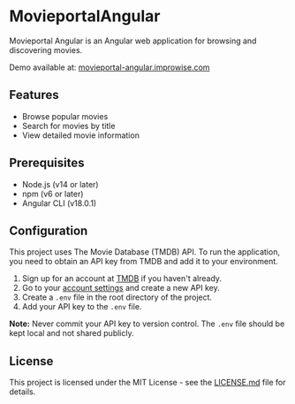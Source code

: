# MovieportalAngular

Movieportal Angular is an Angular web application for browsing and discovering movies.

Demo available at: [movieportal-angular.improwise.com](https://movieportal-angular.improwise.com)

## Features

- Browse popular movies
- Search for movies by title
- View detailed movie information

## Prerequisites

- Node.js (v14 or later)
- npm (v6 or later)
- Angular CLI (v18.0.1)

## Configuration

This project uses The Movie Database (TMDB) API. To run the application, you need to obtain an API key from TMDB and add it to your environment.

1. Sign up for an account at [TMDB](https://www.themoviedb.org/signup) if you haven't already.
2. Go to your [account settings](https://www.themoviedb.org/settings/api) and create a new API key.
3. Create a `.env` file in the root directory of the project.
4. Add your API key to the `.env` file.

**Note:** Never commit your API key to version control. The `.env` file should be kept local and not shared publicly.

## License

This project is licensed under the MIT License - see the [LICENSE.md](LICENSE.md) file for details.
